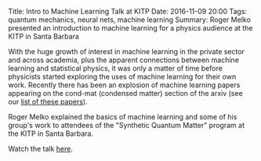 Title: Intro to Machine Learning Talk at KITP
Date: 2016-11-09 20:00
Tags: quantum mechanics, neural nets, machine learning
Summary: Roger Melko presented an introduction to machine learning for a physics audience at the KITP in Santa Barbara

With the huge growth of interest in machine learning in the private sector and across 
academia, plus the apparent connections between machine learning and statistical physics,
it was only a matter of time before physicists started exploring the uses of machine
learning for their own work. Recently there has been an explosion of machine learning 
papers appearing on the cond-mat (condensed matter) section of the arxiv (see our 
<a href="/pages/papers.html">list of these papers</a>).

Roger Melko explained the basics of machine learning and some of his group's work 
to attendees of the "Synthetic Quantum Matter" program at the KITP in Santa Barbara.

Watch the talk [here](http://online.kitp.ucsb.edu/online/synquant16/melko/).
